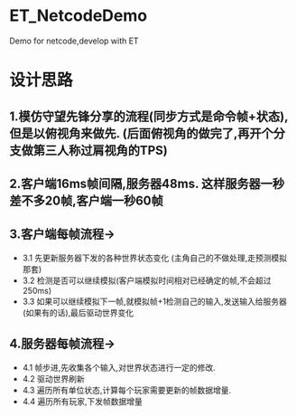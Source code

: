 # ET_NetcodeDemo
Demo for netcode,develop with ET
# 设计思路
## 1.模仿守望先锋分享的流程(同步方式是命令帧+状态),但是以俯视角来做先. (后面俯视角的做完了,再开个分支做第三人称过肩视角的TPS)  
## 2.客户端16ms帧间隔,服务器48ms. 这样服务器一秒差不多20帧,客户端一秒60帧  
## 3.客户端每帧流程->  
  * 3.1 先更新服务器下发的各种世界状态变化 (主角自己的不做处理,走预测模拟那套)  
  * 3.2 检测是否可以继续模拟(客户端模拟时间相对已经确定的帧,不会超过250ms)  
  * 3.3 如果可以继续模拟下一帧,就模拟帧+1检测自己的输入,发送输入给服务器(如果有的话),最后驱动世界变化  
## 4.服务器每帧流程->
  * 4.1 帧步进,先收集各个输入,对世界状态进行一定的修改.    
  * 4.2 驱动世界刷新  
  * 4.3 遍历所有单位状态,计算每个玩家需要更新的帧数据增量.  
  * 4.4 遍历所有玩家,下发帧数据增量
